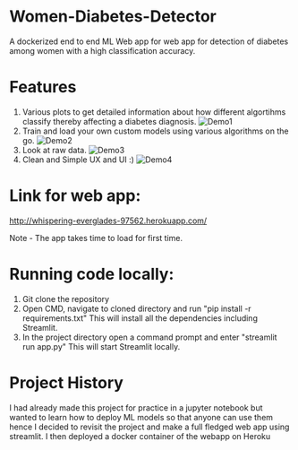 # Women-Diabetes-Detector
A dockerized end to end ML Web app for web app for detection of diabetes among women with a high classification accuracy.

# Features
1. Various plots to get detailed information about how different algortihms classify thereby affecting a diabetes diagnosis.
![Demo1](https://user-images.githubusercontent.com/51918054/120273077-a78b3580-c2cb-11eb-91b4-042fb6664b07.gif)
2. Train and load your own custom models using various algorithms on the go.
![Demo2](https://user-images.githubusercontent.com/51918054/120272659-14520000-c2cb-11eb-9c12-a56f50a854af.gif)
3. Look at raw data. 
![Demo3](https://user-images.githubusercontent.com/51918054/120271795-8fb2b200-c2c9-11eb-9fa6-e5974ee99bd6.png)
4. Clean and Simple UX and UI :) 
![Demo4](https://user-images.githubusercontent.com/51918054/120271547-29c62a80-c2c9-11eb-8d1d-579076d82924.png)
 
# Link for web app:
http://whispering-everglades-97562.herokuapp.com/

Note - The app takes time to load for first time.

# Running code locally:
1. Git clone the repository 
2. Open CMD, navigate to cloned directory and run "pip install -r requirements.txt" This will install all the dependencies including Streamlit.
3. In the project directory open a command prompt and enter "streamlit run app.py" This will start Streamlit locally.

# Project History
I had already made this project for practice in a jupyter notebook but wanted to learn how to deploy ML models so that anyone can use them hence I decided to revisit the project and make a full fledged web app using streamlit. I then deployed a docker container of the webapp on Heroku
